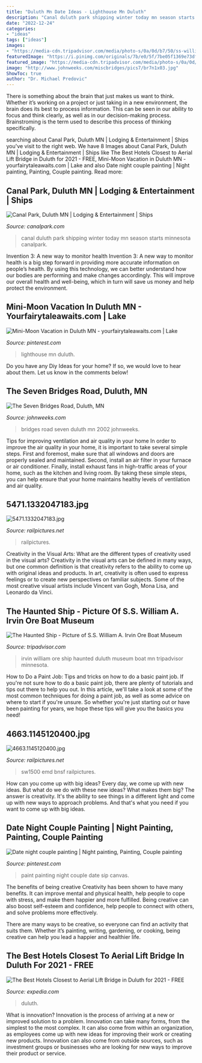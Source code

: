 ```yaml
---
title: "Duluth Mn Date Ideas - Lighthouse Mn Duluth"
description: "Canal duluth park shipping winter today mn season starts minnesota canalpark"
date: "2022-12-24"
categories:
- "ideas"
tags: ["ideas"]
images:
- "https://media-cdn.tripadvisor.com/media/photo-s/0a/0d/b7/50/ss-william-a-irvin-ore.jpg"
featuredImage: "https://i.pinimg.com/originals/7b/e0/5f/7be05f1369e73df90313eba9f2705b7f.jpg"
featured_image: "https://media-cdn.tripadvisor.com/media/photo-s/0a/0d/b7/50/ss-william-a-irvin-ore.jpg"
image: "http://www.johnweeks.com/miscbridges/pics7/br7n1x03.jpg"
ShowToc: true
author: "Dr. Michael Predovic"
---
```



There is something about the brain that just makes us want to think. Whether it’s working on a project or just taking in a new environment, the brain does its best to process information. This can be seen in our ability to focus and think clearly, as well as in our decision-making process. Brainstroming is the term used to describe this process of thinking specifically.

	

		
searching about Canal Park, Duluth MN | Lodging &amp; Entertainment | Ships you've visit to the right web. We have 8 Images about Canal Park, Duluth MN | Lodging &amp; Entertainment | Ships like The Best Hotels Closest to Aerial Lift Bridge in Duluth for 2021 - FREE, Mini-Moon Vacation in Duluth MN - yourfairytaleawaits.com | Lake and also Date night couple painting | Night painting, Painting, Couple painting. Read more:
		
    
## Canal Park, Duluth MN | Lodging &amp; Entertainment | Ships

<img loading=lazy src="https://canalpark.com/wp-lib/wp-content/uploads/2018/03/Canal-Park-Winter-Shipping.jpg" onerror="this.onerror=null;this.src='https://tse1.mm.bing.net/th?id=OIP.cHhvCJruRUS85-ei_jOvJgHaEP&amp;pid=15.1';" alt="Canal Park, Duluth MN | Lodging &amp; Entertainment | Ships">

_Source: canalpark.com_

>canal duluth park shipping winter today mn season starts minnesota canalpark. 

	

Invention 3: A new way to monitor health
Invention 3: A new way to monitor health is a big step forward in providing more accurate information on people’s health. By using this technology, we can better understand how our bodies are performing and make changes accordingly. This will improve our overall health and well-being, which in turn will save us money and help protect the environment.

    
## Mini-Moon Vacation In Duluth MN - Yourfairytaleawaits.com | Lake

<img loading=lazy src="https://i.pinimg.com/originals/7b/e0/5f/7be05f1369e73df90313eba9f2705b7f.jpg" onerror="this.onerror=null;this.src='https://tse3.mm.bing.net/th?id=OIP.Eo6nSAIA-4WOPICu2NrL6wHaLH&amp;pid=15.1';" alt="Mini-Moon Vacation in Duluth MN - yourfairytaleawaits.com | Lake">

_Source: pinterest.com_

>lighthouse mn duluth. 

	

Do you have any Diy Ideas for your home? If so, we would love to hear about them. Let us know in the comments below!

    
## The Seven Bridges Road, Duluth, MN

<img loading=lazy src="http://www.johnweeks.com/miscbridges/pics7/br7n1x03.jpg" onerror="this.onerror=null;this.src='https://tse1.mm.bing.net/th?id=OIP.tRc_8QEukXb4as6aRDAT6gHaE8&amp;pid=15.1';" alt="The Seven Bridges Road, Duluth, MN">

_Source: johnweeks.com_

>bridges road seven duluth mn 2002 johnweeks. 

	

Tips for improving ventilation and air quality in your home
In order to improve the air quality in your home, it is important to take several simple steps. First and foremost, make sure that all windows and doors are properly sealed and maintained. Second, install an air filter in your furnace or air conditioner. Finally, install exhaust fans in high-traffic areas of your home, such as the kitchen and living room. By taking these simple steps, you can help ensure that your home maintains healthy levels of ventilation and air quality.

    
## 5471.1332047183.jpg

<img loading=lazy src="https://www.railpictures.net/images/d1/4/7/1/5471.1332047183.jpg" onerror="this.onerror=null;this.src='https://tse2.mm.bing.net/th?id=OIP._kfyBtW5qywRwf5waDdwBQHaFN&amp;pid=15.1';" alt="5471.1332047183.jpg">

_Source: railpictures.net_

>railpictures. 

	

Creativity in the Visual Arts: What are the different types of creativity used in the visual arts?
Creativity in the visual arts can be defined in many ways, but one common definition is that creativity refers to the ability to come up with original ideas and products. In art, creativity is often used to express feelings or to create new perspectives on familiar subjects. Some of the most creative visual artists include Vincent van Gogh, Mona Lisa, and Leonardo da Vinci.

    
## The Haunted Ship - Picture Of S.S. William A. Irvin Ore Boat Museum

<img loading=lazy src="https://media-cdn.tripadvisor.com/media/photo-s/0a/0d/b7/50/ss-william-a-irvin-ore.jpg" onerror="this.onerror=null;this.src='https://tse3.mm.bing.net/th?id=OIP.7EpVq2zrJCHA05IAAC7emAHaNL&amp;pid=15.1';" alt="The Haunted Ship - Picture of S.S. William A. Irvin Ore Boat Museum">

_Source: tripadvisor.com_

>irvin william ore ship haunted duluth museum boat mn tripadvisor minnesota. 

	

How to Do a Paint Job: Tips and tricks on how to do a basic paint job.
If you're not sure how to do a basic paint job, there are plenty of tutorials and tips out there to help you out. In this article, we'll take a look at some of the most common techniques for doing a paint job, as well as some advice on where to start if you're unsure. So whether you're just starting out or have been painting for years, we hope these tips will give you the basics you need!

    
## 4663.1145120400.jpg

<img loading=lazy src="http://www.railpictures.net/images/d1/6/6/3/4663.1145120400.jpg" onerror="this.onerror=null;this.src='https://tse1.mm.bing.net/th?id=OIP.oErZj4Bjyu4zuWVkFL3u_AHaFw&amp;pid=15.1';" alt="4663.1145120400.jpg">

_Source: railpictures.net_

>sw1500 emd bnsf railpictures. 

	

How can you come up with big ideas?
Every day, we come up with new ideas. But what do we do with these new ideas? What makes them big? The answer is creativity. It's the ability to see things in a different light and come up with new ways to approach problems. And that's what you need if you want to come up with big ideas.

    
## Date Night Couple Painting | Night Painting, Painting, Couple Painting

<img loading=lazy src="https://i.pinimg.com/736x/2f/da/df/2fdadf769d733fcab8bc85ab556e64c5--happy-marriage-paint-party.jpg" onerror="this.onerror=null;this.src='https://tse3.mm.bing.net/th?id=OIP.uXgIumAT_eAuSRzQAslikwHaNK&amp;pid=15.1';" alt="Date night couple painting | Night painting, Painting, Couple painting">

_Source: pinterest.com_

>paint painting night couple date sip canvas. 

	

The benefits of being creative
Creativity has been shown to have many benefits. It can improve mental and physical health, help people to cope with stress, and make them happier and more fulfilled.
Being creative can also boost self-esteem and confidence, help people to connect with others, and solve problems more effectively.

There are many ways to be creative, so everyone can find an activity that suits them. Whether it’s painting, writing, gardening, or cooking, being creative can help you lead a happier and healthier life.

    
## The Best Hotels Closest To Aerial Lift Bridge In Duluth For 2021 - FREE

<img loading=lazy src="https://mediaim.expedia.com/destination/1/2a3a1f3fb80c9159c75a10d7532bb775.jpg" onerror="this.onerror=null;this.src='https://tse2.mm.bing.net/th?id=OIP.VCgEN1FPHAZiL2AfGJO36wHaE8&amp;pid=15.1';" alt="The Best Hotels Closest to Aerial Lift Bridge in Duluth for 2021 - FREE">

_Source: expedia.com_

>duluth. 

	

What is innovation?
Innovation is the process of arriving at a new or improved solution to a problem. Innovation can take many forms, from the simplest to the most complex. It can also come from within an organization, as employees come up with new ideas for improving their work or creating new products. Innovation can also come from outside sources, such as investment groups or businesses who are looking for new ways to improve their product or service.

